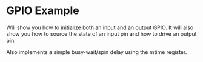 
# GPIO Example
Will show you how to initialize both an input and an output GPIO. 
It will also show you how to source the state of an input pin and how to drive an output pin.

Also implements a simple busy-wait/spin delay using the mtime register.